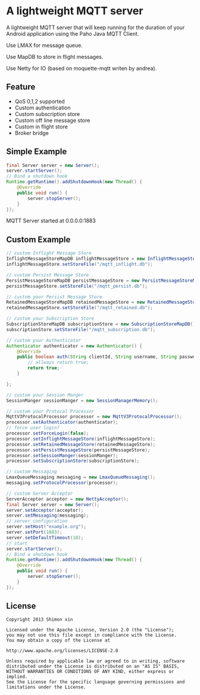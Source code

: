
A lightweight MQTT server
=========================
A lightweight MQTT server that will keep running for the duration of your Android application using the Paho Java MQTT Client. 

Use LMAX for message queue.

Use MapDB to store in flight messages.

Use Netty for IO (based on moquette-mqtt writen by andrea).

Feature
----
* QoS 0,1,2 supported
* Custom authentication
* Custom subscription store
* Custom off line message store
* Custom in flight store
* Broker bridge

Simple Example
----
```java
final Server server = new Server();
server.startServer();
// Bind a shutdown hook
Runtime.getRuntime().addShutdownHook(new Thread() {
	@Override
	public void run() {
		server.stopServer();
	}
});
```

MQTT Server started at 0.0.0.0:1883

Custom Example
----
```java
// custom Inflight Message Store
InflightMessageStoreMapDB inflightMessageStore = new InflightMessageStoreMapDB();
inflightMessageStore.setStoreFile("/mqtt_inflight.db");

// custom Persist Message Store
PersistMessageStoreMapDB persistMessageStore = new PersistMessageStoreMapDB();
persistMessageStore.setStoreFile("/mqtt_persist.db");

// custom your Persist Message Store
RetainedMessageStoreMapDB retainedMessageStore = new RetainedMessageStoreMapDB();
retainedMessageStore.setStoreFile("/mqtt_retained.db");

// custom your Subscription Store
SubscriptionStoreMapDB subscriptionStore = new SubscriptionStoreMapDB();
subscriptionStore.setStoreFile("/mqtt_subscription.db");

// custom your Authenticator
Authenticator authenticator = new Authenticator() {
	@Override
	public boolean auth(String clientId, String username, String password) {
		// allways return true;
		return true;
	}

};

// custom your Session Manger
SessionManger sessionManger = new SessionManagerMemory();

// custom your Protocal Processor
MqttV3ProtocalProcessor processor = new MqttV3ProtocalProcessor();
processor.setAuthenticator(authenticator);
// force user login?
processor.setForceLogin(false);
processor.setInflightMessageStore(inflightMessageStore);
processor.setRetainedMessageStore(retainedMessageStore);
processor.setPersistMessageStore(persistMessageStore);
processor.setSessionManger(sessionManger);
processor.setSubscriptionStore(subscriptionStore);

// custom Messaging
LmaxQueueMessaging messaging = new LmaxQueueMessaging();
messaging.setProtocolProcessor(processor);	

// custom Server Acceptor
ServerAcceptor acceptor = new NettyAcceptor();	
final Server server = new Server();
server.setAcceptor(acceptor);
server.setMessaging(messaging);
// server configuration
server.setHost("example.org");
server.setPort(1883);
server.setDefaultTimeout(10);
// start
server.startServer();
// Bind a shutdown hook
Runtime.getRuntime().addShutdownHook(new Thread() {
	@Override
	public void run() {
		server.stopServer();
	}
});
```

License
-------

    Copyright 2013 Shimon xin
    
    Licensed under the Apache License, Version 2.0 (the "License");
    you may not use this file except in compliance with the License.
    You may obtain a copy of the License at
    
    http://www.apache.org/licenses/LICENSE-2.0
    
    Unless required by applicable law or agreed to in writing, software
    distributed under the License is distributed on an "AS IS" BASIS,
    WITHOUT WARRANTIES OR CONDITIONS OF ANY KIND, either express or implied.
    See the License for the specific language governing permissions and
    limitations under the License.
